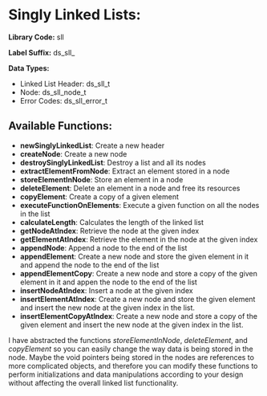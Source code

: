 Singly Linked Lists:
====================
**Library Code:** sll

**Label Suffix:** ds_sll_

**Data Types:**
- Linked List Header: ds_sll_t
- Node: ds_sll_node_t
- Error Codes: ds_sll_error_t

Available Functions:
--------------------
- **newSinglyLinkedList**: Create a new header
- **createNode**: Create a new node
- **destroySinglyLinkedList**: Destroy a list and all its nodes
- **extractElementFromNode**: Extract an element stored in a node
- **storeElementInNode**: Store an element in a node
- **deleteElement**: Delete an element in a node and free its resources
- **copyElement**: Create a copy of a given element
- **executeFunctionOnElements**: Execute a given function on all the nodes in the list
- **calculateLength**: Calculates the length of the linked list
- **getNodeAtIndex**: Retrieve the node at the given index
- **getElementAtIndex**: Retrieve the element in the node at the given index
- **appendNode**: Append a node to the end of the list
- **appendElement**: Create a new node and store the given element in it and append the node to
the end of the list
- **appendElementCopy**: Create a new node and store a copy of the given element in it and appen
the node to the end of the list
- **insertNodeAtIndex**: Insert a node at the given index
- **insertElementAtIndex**: Create a new node and store the given element and insert the new node
at the given index in the list.
- **insertElementCopyAtIndex**: Create a new node and store a copy of the given element and insert
the new node at the given index in the list.


I have abstracted the functions *storeElementInNode*, *deleteElement*, and *copyElement*
so you can easily change the way data is being stored in the node. Maybe the void pointers being
stored in the nodes are references to more complicated objects, and therefore you can modify these
functions to perform initializations and data manipulations according to your design without
affecting the overall linked list functionality.